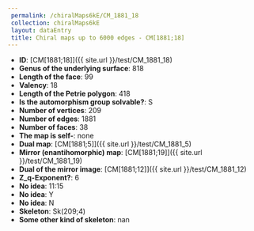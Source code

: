 ```yaml
--- 
 permalink: /chiralMaps6kE/CM_1881_18 
 collection: chiralMaps6kE
 layout: dataEntry
 title: Chiral maps up to 6000 edges - CM[1881;18]
---
```


- **ID**: [CM[1881;18]]({{ site.url }}/test/CM_1881_18)
- **Genus of the underlying surface**: 818
- **Length of the face**: 99
- **Valency**: 18
- **Length of the Petrie polygon**: 418
- **Is the automorphism group solvable?**: S
- **Number of vertices**: 209
- **Number of edges**: 1881
- **Number of faces**: 38
- **The map is self-**: none
- **Dual map**: [CM[1881;5]]({{ site.url }}/test/CM_1881_5)
- **Mirror (enantihomorphic) map**: [CM[1881;19]]({{ site.url }}/test/CM_1881_19)
- **Dual of the mirror image**: [CM[1881;12]]({{ site.url }}/test/CM_1881_12)
- **Z_q-Exponent?**: 6
- **No idea**:  11:15
- **No idea**: Y
- **No idea**: N
- **Skeleton**: Sk(209;4)
- **Some other kind of skeleton**: nan
